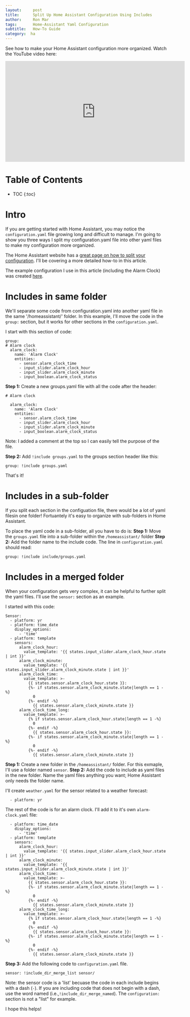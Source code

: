 ```yaml
---
layout:     post
title:      Split Up Home Assistant Configuration Using Includes
author:     Ron Mar
tags: 		Home-Assistant Yaml Configuration
subtitle:  	How-To Guide
category:  ha
---
```

<!-- Start Writing Below in Markdown -->

See how to make your Home Assistant configuration more organized. Watch the YouTube video here:

<div align="center">
<iframe width="560" height="315"
src="https://www.youtube.com/embed/Ili8B4hgQ-g" frameborder="0" allowfullscreen>
</iframe>
</div>

<h1 id="TOC">Table of Contents</h1>

* TOC
{:toc}

# Intro

If you are getting started with Home Assistant, you may notice the `configuration.yaml` file growing long and difficult to manage. I'm going to show you three ways I split my configuration.yaml file into other yaml files to make my configuration more organized. 

The Home Assistant website has a [great page on how to split your configuration](https://home-assistant.io/docs/configuration/splitting_configuration/). I'll be covering a more detailed how-to in this article.

The example configuration I use in this article (including the Alarm Clock) was created [here](http://ronmar.co/ha/2017/03/10/Ultimate-Alarm-Clock/).

# Includes in same folder

We'll separate some code from configuration.yaml into another yaml file in the same '/homeassistant/' folder. In this example, I'll move the code in the `group:` section, but it works for other sections in the `configuration.yaml`.

I start with this section of code:

```
group:
# Alarm clock
  alarm_clock:
    name: 'Alarm Clock'
    entities:
      - sensor.alarm_clock_time
      - input_slider.alarm_clock_hour
      - input_slider.alarm_clock_minute
      - input_boolean.alarm_clock_status
```

**Step 1:** Create a new groups.yaml file with all the code after the header:

```
# Alarm clock

  alarm_clock:
    name: 'Alarm Clock'
    entities:
      - sensor.alarm_clock_time
      - input_slider.alarm_clock_hour
      - input_slider.alarm_clock_minute
      - input_boolean.alarm_clock_status
```

Note: I added a comment at the top so I can easily tell the purpose of the file.

**Step 2:** Add `!include groups.yaml` to the groups section header like this:

```
group: !include groups.yaml
```

That's it!

# Includes in a sub-folder

If you split each section in the configuation file, there would be a lot of yaml filesin one folder! Fortuantely it's easy to organize with sub-folders in Home Assistant.

To place the yaml code in a sub-folder, all you have to do is:
**Step 1:** Move the `groups.yaml` file into a sub-folder within the `/homeassistant/` folder
**Step 2:** Add the folder name to the include code. The line in `configuration.yaml` should read:

```
group: !include include/groups.yaml
```

# Includes in a merged folder

When your configuration gets very complex, it can be helpful to further split the yaml files. I'll use the `sensor:` section as an example.

I started with this code:

<div class="highlighter-rouge"><pre class="highlight"><code>Sensor:
  - platform: yr
  - platform: time_date
    display_options:
      - 'time'
  - platform: template
    sensors:
      alarm_clock_hour:
        value_template: '{<code></code>{ states.input_slider.alarm_clock_hour.state | int }}'
      alarm_clock_minute:
        value_template: '{<code></code>{ states.input_slider.alarm_clock_minute.state | int }}'
      alarm_clock_time:
        value_template: >-
          {<code></code>{ states.sensor.alarm_clock_hour.state }}:
          {<code></code>%- if states.sensor.alarm_clock_minute.state|length == 1 -%}
            0
          {<code></code>%- endif -%}
            {<code></code>{ states.sensor.alarm_clock_minute.state }}
      alarm_clock_time_long:
        value_template: >-
          {<code></code>% if states.sensor.alarm_clock_hour.state|length == 1 -%}
            0
          {<code></code>%- endif -%}
            {<code></code>{ states.sensor.alarm_clock_hour.state }}:
          {<code></code>%- if states.sensor.alarm_clock_minute.state|length == 1 -%}
            0
          {<code></code>%- endif -%}
            {<code></code>{ states.sensor.alarm_clock_minute.state }}</code></pre>
</div>

**Step 1:** Create a new folder in the `/homeassistant/` folder. For this exmaple, I'll use a folder named `sensor`.
**Step 2:** Add the code to include as yaml files in the new folder. Name the yaml files anything you want; Home Assistant only needs the folder name.

I'll create `weather.yaml` for the sensor related to a weather forecast:

```
  - platform: yr
```

The rest of the code is for an alarm clock. I'll add it to it's own `alarm-clock.yaml` file:

<div class="highlighter-rouge"><pre class="highlight"><code>  - platform: time_date
    display_options:
      - 'time'
  - platform: template
    sensors:
      alarm_clock_hour:
        value_template: '{<code></code>{ states.input_slider.alarm_clock_hour.state | int }}'
      alarm_clock_minute:
        value_template: '{<code></code>{ states.input_slider.alarm_clock_minute.state | int }}'
      alarm_clock_time:
        value_template: >-
          {<code></code>{ states.sensor.alarm_clock_hour.state }}:
          {<code></code>%- if states.sensor.alarm_clock_minute.state|length == 1 -%}
            0
          {<code></code>%- endif -%}
            {<code></code>{ states.sensor.alarm_clock_minute.state }}
      alarm_clock_time_long:
        value_template: >-
          {<code></code>% if states.sensor.alarm_clock_hour.state|length == 1 -%}
            0
          {<code></code>%- endif -%}
            {<code></code>{ states.sensor.alarm_clock_hour.state }}:
          {<code></code>%- if states.sensor.alarm_clock_minute.state|length == 1 -%}
            0
          {<code></code>%- endif -%}
            {<code></code>{ states.sensor.alarm_clock_minute.state }}</code></pre>
</div>

**Step 3:** Add the following code to `configuration.yaml` file.

```
sensor: !include_dir_merge_list sensor/
```

Note: the sensor code is a 'list' becuase the code in each include begins with a dash (`-`). If you are including code that does not begin with a dash, use the word named (i.e.,`!include_dir_merge_named`). The `configuration:` section is not a "list" for example.

I hope this helps!

